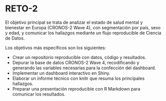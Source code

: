 # RETO-2
El objetivo principal se trata de analizar el estado de salud mental y bienestar en Europa (CRONOS-2 Wave 4), con segmentación por país, sexo y edad, y comunicar los hallazgos mediante un flujo reproducible de Ciencia de Datos.

Los objetivos más específicos son los siguientes: 
- Crear un repositorio reproducible con datos, código y resultados.
- Depurar la base de datos CRONOS-2 Wave 4, recodificando y generando las variables necesarias para la confección del dashboard.
- Implementar un dashboard interactivo en Shiny.
- Elaborar un informe técnico con knitr que resuma los principales hallazgos.
- Preparar una presentación reproducible con R Markdown para comunicar los resultados.

